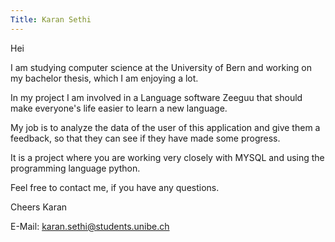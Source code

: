 ```yaml
---
Title: Karan Sethi
---
```


Hei

I am studying computer science  at the University of Bern and working on my bachelor thesis, which I am enjoying a lot.

In my project I am involved in a Language software Zeeguu that should make everyone's life easier to learn a new language.

My job is to analyze the data of the user of this application and give them a feedback, so that they can see if they have made some progress.

It is a project where you are working very closely with MYSQL and using the programming language python.

Feel free to contact me, if you have any questions.

Cheers
Karan

E-Mail: karan.sethi@students.unibe.ch
